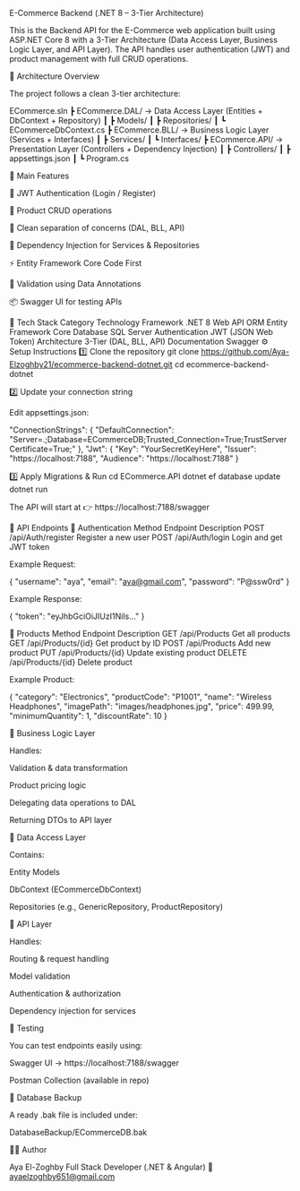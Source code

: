 E-Commerce Backend (.NET 8 – 3-Tier Architecture)

This is the Backend API for the E-Commerce web application built using ASP.NET Core 8 with a 3-Tier Architecture (Data Access Layer, Business Logic Layer, and API Layer).
The API handles user authentication (JWT) and product management with full CRUD operations.

🧠 Architecture Overview

The project follows a clean 3-tier architecture:

ECommerce.sln
┣ ECommerce.DAL/           → Data Access Layer (Entities + DbContext + Repository)
┃ ┣ Models/
┃ ┣ Repositories/
┃ ┗ ECommerceDbContext.cs
┣ ECommerce.BLL/           → Business Logic Layer (Services + Interfaces)
┃ ┣ Services/
┃ ┗ Interfaces/
┣ ECommerce.API/           → Presentation Layer (Controllers + Dependency Injection)
┃ ┣ Controllers/
┃ ┣ appsettings.json
┃ ┗ Program.cs

🚀 Main Features

🔐 JWT Authentication (Login / Register)

🧾 Product CRUD operations

🧱 Clean separation of concerns (DAL, BLL, API)

🧭 Dependency Injection for Services & Repositories

⚡ Entity Framework Core Code First

🧩 Validation using Data Annotations

📦 Swagger UI for testing APIs

🧰 Tech Stack
Category	Technology
Framework	.NET 8 Web API
ORM	Entity Framework Core
Database	SQL Server
Authentication	JWT (JSON Web Token)
Architecture	3-Tier (DAL, BLL, API)
Documentation	Swagger
⚙️ Setup Instructions
1️⃣ Clone the repository
git clone https://github.com/Aya-Elzoghby21/ecommerce-backend-dotnet.git
cd ecommerce-backend-dotnet

2️⃣ Update your connection string

Edit appsettings.json:

"ConnectionStrings": {
  "DefaultConnection": "Server=.;Database=ECommerceDB;Trusted_Connection=True;TrustServerCertificate=True;"
},
"Jwt": {
  "Key": "YourSecretKeyHere",
  "Issuer": "https://localhost:7188",
  "Audience": "https://localhost:7188"
}

3️⃣ Apply Migrations & Run
cd ECommerce.API
dotnet ef database update
dotnet run


The API will start at
👉 https://localhost:7188/swagger

🧩 API Endpoints
🔐 Authentication
Method	Endpoint	Description
POST	/api/Auth/register	Register a new user
POST	/api/Auth/login	Login and get JWT token

Example Request:

{
  "username": "aya",
  "email": "aya@gmail.com",
  "password": "P@ssw0rd"
}


Example Response:

{
  "token": "eyJhbGciOiJIUzI1NiIs..."
}

🛒 Products
Method	Endpoint	Description
GET	/api/Products	Get all products
GET	/api/Products/{id}	Get product by ID
POST	/api/Products	Add new product
PUT	/api/Products/{id}	Update existing product
DELETE	/api/Products/{id}	Delete product

Example Product:

{
  "category": "Electronics",
  "productCode": "P1001",
  "name": "Wireless Headphones",
  "imagePath": "images/headphones.jpg",
  "price": 499.99,
  "minimumQuantity": 1,
  "discountRate": 10
}

🧠 Business Logic Layer

Handles:

Validation & data transformation

Product pricing logic

Delegating data operations to DAL

Returning DTOs to API layer

🧩 Data Access Layer

Contains:

Entity Models

DbContext (ECommerceDbContext)

Repositories (e.g., GenericRepository, ProductRepository)

🧱 API Layer

Handles:

Routing & request handling

Model validation

Authentication & authorization

Dependency injection for services

🧪 Testing

You can test endpoints easily using:

Swagger UI → https://localhost:7188/swagger

Postman Collection (available in repo)

💾 Database Backup

A ready .bak file is included under:

DatabaseBackup/ECommerceDB.bak

👩‍💻 Author

Aya El-Zoghby
Full Stack Developer (.NET & Angular)
📧 ayaelzoghby651@gmail.com

